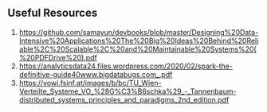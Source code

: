 
## Useful Resources

1. https://github.com/samayun/devbooks/blob/master/Designing%20Data-Intensive%20Applications%20The%20Big%20Ideas%20Behind%20Reliable%2C%20Scalable%2C%20and%20Maintainable%20Systems%20(%20PDFDrive%20).pdf
2. https://analyticsdata24.files.wordpress.com/2020/02/spark-the-definitive-guide40www.bigdatabugs.com_.pdf
3. https://vowi.fsinf.at/images/b/bc/TU_Wien-Verteilte_Systeme_VO_%28G%C3%B6schka%29_-_Tannenbaum-distributed_systems_principles_and_paradigms_2nd_edition.pdf
